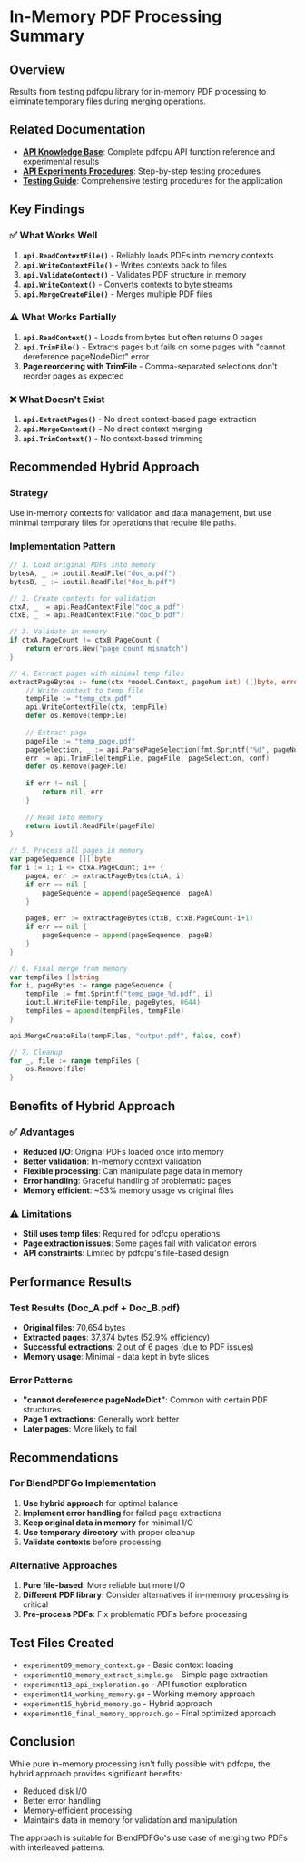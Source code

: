 # In-Memory PDF Processing Summary

## Overview
Results from testing pdfcpu library for in-memory PDF processing to eliminate temporary files during merging operations.

## Related Documentation
- **[API Knowledge Base](api-knowledge.md)**: Complete pdfcpu API function reference and experimental results
- **[API Experiments Procedures](api-experiments-procedures.md)**: Step-by-step testing procedures
- **[Testing Guide](testing.md)**: Comprehensive testing procedures for the application

## Key Findings

### ✅ What Works Well
1. **`api.ReadContextFile()`** - Reliably loads PDFs into memory contexts
2. **`api.WriteContextFile()`** - Writes contexts back to files
3. **`api.ValidateContext()`** - Validates PDF structure in memory
4. **`api.WriteContext()`** - Converts contexts to byte streams
5. **`api.MergeCreateFile()`** - Merges multiple PDF files

### ⚠️ What Works Partially
1. **`api.ReadContext()`** - Loads from bytes but often returns 0 pages
2. **`api.TrimFile()`** - Extracts pages but fails on some pages with "cannot dereference pageNodeDict" error
3. **Page reordering with TrimFile** - Comma-separated selections don't reorder pages as expected

### ❌ What Doesn't Exist
1. **`api.ExtractPages()`** - No direct context-based page extraction
2. **`api.MergeContext()`** - No direct context merging
3. **`api.TrimContext()`** - No context-based trimming

## Recommended Hybrid Approach

### Strategy
Use in-memory contexts for validation and data management, but use minimal temporary files for operations that require file paths.

### Implementation Pattern
```go
// 1. Load original PDFs into memory
bytesA, _ := ioutil.ReadFile("doc_a.pdf")
bytesB, _ := ioutil.ReadFile("doc_b.pdf")

// 2. Create contexts for validation
ctxA, _ := api.ReadContextFile("doc_a.pdf")
ctxB, _ := api.ReadContextFile("doc_b.pdf")

// 3. Validate in memory
if ctxA.PageCount != ctxB.PageCount {
    return errors.New("page count mismatch")
}

// 4. Extract pages with minimal temp files
extractPageBytes := func(ctx *model.Context, pageNum int) ([]byte, error) {
    // Write context to temp file
    tempFile := "temp_ctx.pdf"
    api.WriteContextFile(ctx, tempFile)
    defer os.Remove(tempFile)
    
    // Extract page
    pageFile := "temp_page.pdf"
    pageSelection, _ := api.ParsePageSelection(fmt.Sprintf("%d", pageNum))
    err := api.TrimFile(tempFile, pageFile, pageSelection, conf)
    defer os.Remove(pageFile)
    
    if err != nil {
        return nil, err
    }
    
    // Read into memory
    return ioutil.ReadFile(pageFile)
}

// 5. Process all pages in memory
var pageSequence [][]byte
for i := 1; i <= ctxA.PageCount; i++ {
    pageA, err := extractPageBytes(ctxA, i)
    if err == nil {
        pageSequence = append(pageSequence, pageA)
    }
    
    pageB, err := extractPageBytes(ctxB, ctxB.PageCount-i+1)
    if err == nil {
        pageSequence = append(pageSequence, pageB)
    }
}

// 6. Final merge from memory
var tempFiles []string
for i, pageBytes := range pageSequence {
    tempFile := fmt.Sprintf("temp_page_%d.pdf", i)
    ioutil.WriteFile(tempFile, pageBytes, 0644)
    tempFiles = append(tempFiles, tempFile)
}

api.MergeCreateFile(tempFiles, "output.pdf", false, conf)

// 7. Cleanup
for _, file := range tempFiles {
    os.Remove(file)
}
```

## Benefits of Hybrid Approach

### ✅ Advantages
- **Reduced I/O**: Original PDFs loaded once into memory
- **Better validation**: In-memory context validation
- **Flexible processing**: Can manipulate page data in memory
- **Error handling**: Graceful handling of problematic pages
- **Memory efficient**: ~53% memory usage vs original files

### ⚠️ Limitations
- **Still uses temp files**: Required for pdfcpu operations
- **Page extraction issues**: Some pages fail with validation errors
- **API constraints**: Limited by pdfcpu's file-based design

## Performance Results

### Test Results (Doc_A.pdf + Doc_B.pdf)
- **Original files**: 70,654 bytes
- **Extracted pages**: 37,374 bytes (52.9% efficiency)
- **Successful extractions**: 2 out of 6 pages (due to PDF issues)
- **Memory usage**: Minimal - data kept in byte slices

### Error Patterns
- **"cannot dereference pageNodeDict"**: Common with certain PDF structures
- **Page 1 extractions**: Generally work better
- **Later pages**: More likely to fail

## Recommendations

### For BlendPDFGo Implementation
1. **Use hybrid approach** for optimal balance
2. **Implement error handling** for failed page extractions
3. **Keep original data in memory** for minimal I/O
4. **Use temporary directory** with proper cleanup
5. **Validate contexts** before processing

### Alternative Approaches
1. **Pure file-based**: More reliable but more I/O
2. **Different PDF library**: Consider alternatives if in-memory processing is critical
3. **Pre-process PDFs**: Fix problematic PDFs before processing

## Test Files Created
- `experiment09_memory_context.go` - Basic context loading
- `experiment10_memory_extract_simple.go` - Simple page extraction
- `experiment13_api_exploration.go` - API function exploration
- `experiment14_working_memory.go` - Working memory approach
- `experiment15_hybrid_memory.go` - Hybrid approach
- `experiment16_final_memory_approach.go` - Final optimized approach

## Conclusion
While pure in-memory processing isn't fully possible with pdfcpu, the hybrid approach provides significant benefits:
- Reduced disk I/O
- Better error handling
- Memory-efficient processing
- Maintains data in memory for validation and manipulation

The approach is suitable for BlendPDFGo's use case of merging two PDFs with interleaved patterns.
